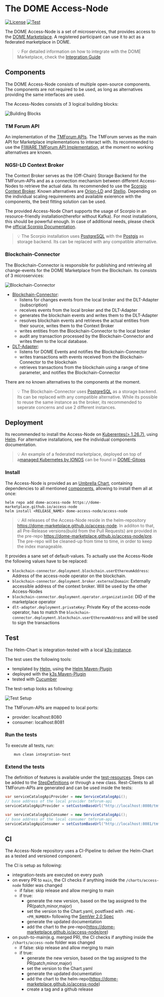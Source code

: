 # The DOME Access-Node

[![License](https://img.shields.io/github/license/FIWARE/canismajor.svg)](https://opensource.org/licenses/Apache-2.0)
[![Test](https://github.com/DOME-Marketplace/access-node/actions/workflows/test.yaml/badge.svg)](https://github.com/DOME-Marketplace/access-node/actions/workflows/test.yaml)

The DOME Access-Node is a set of microservices, that provides access to the [DOME Marketplace](https://dome-marketplace.org). A registered participant 
can use it to act as a federated marketplace in DOME.

> :bulb: For detailed information on how to integrate with the DOME Marketplace, check the [Integration Guide](https://github.com/DOME-Marketplace/integration-guide)

## Components

The DOME Access-Node consists of multiple open-source components. The components are not required to be used, as long as alternatives providing the same interfaces are used. 

The Access-Nodes consists of 3 logical building blocks: 

![Building Blocks](./doc/building-blocks.png)

### TM Forum API

An implementation of the [TMForum APIs](https://www.tmforum.org/oda/open-apis/). The TMForum serves as the main API for Marketplace implementations to interact with. 
Its recommended to use the [FIWARE TMForum API Implementation](https://github.com/FIWARE/tmforum-api), at the moment no working alternatives are known. 

### NGSI-LD Context Broker

The Context Broker serves as the (Off-Chain) Storage Backend for the TMForum-APIs and as a connection mechanism between different Access-Nodes to retrieve the actual data. 
Its recommended to use the [Scorpio Context Broker](https://github.com/ScorpioBroker/ScorpioBroker). Known alternatives are [Orion-LD](https://github.com/FIWARE/context.Orion-LD) and [Stellio](https://github.com/stellio-hub/stellio-context-broker). Depending on the individual scaling requirements and available exierence with the components, the best fitting solution can be used.

The provided Access-Node Chart supports the usage of Scorpio in an resource-friendly installation(therefor without Kafka). For most installations, this should be powerful enough. In case of additional needs, please check the [official Scorpio Documentation](https://scorpio.readthedocs.io/en/latest/).

> :bulb: The Scorpio installation uses [PostgreSQL](https://www.postgresql.org/) with the [Postgis](https://postgis.net/) as storage backend. Its can be replaced with any compatible alternative.

### Blockchain-Connector

The Blockchain-Connector is responsible for publishing and retrieving all change-events for the DOME Marketplace from the Blockchain. Its consists of 3 microservices:

![Blockchain-Connector](./doc/blockchain-connector.png)

* [Blockchain-Connector](https://github.com/in2workspace/desmos):
  * listens for changes events from the local broker and the DLT-Adapter (subscription)
  * receives events from the local broker and the DLT-Adapter
  * generates the blockchain events and writes them to the DLT-Adapter
  * resolves blockchain events and retrieves the actual entities from their source, writes them to the Context Broker 
  * writes entities from the Blockchain-Connector to the local broker
  * audit any transaction processed by the Blockchain-Connector and writes them to the local database.
* [DLT-Adapter](https://github.com/alastria/DOME-blockchain_connector-dlt_interface):
    * listens for DOME Events and notifies the Blockchain-Connector
    * writes transactions with events received from the Blockchain-Connector to the blockchain
    * retrieves transactions from the blockchain using a range of time parameter, and notifies the Blockchain-Connector

There are no known alternatives to the components at the moment. 

> :bulb: The Blockchain-Connector uses [PostgreSQL](https://www.postgresql.org/) as a storage backend. Its can be replaced with any compatible alternative. While its possible to reuse the same instance as the broker, its recommended to seperate concerns and use 2 different instances.

## Deployment

Its recommended to install the Access-Node on [Kuberentes(> 1.26.7)](https://kubernetes.io/), using [Helm](https://helm.sh/). For alternative installations, see the individual components documentation.

> :bulb: An example of a federated marketplace, deployed on top of a[managed Kubernetes by IONOS](https://dcd.ionos.com/) can be found in [DOME-Gitops](https://github.com/DOME-Marketplace/dome-gitops)  

### Install

The Access-Node is provided as an [Umbrella Chart](https://helm.sh/docs/howto/charts_tips_and_tricks/#complex-charts-with-many-dependencies), containing dependencies to all mentioned [components](#components), allowing to install them all at once:

```shell
helm repo add dome-access-node https://dome-marketplace.github.io/access-node
helm install <RELEASE_NAME> dome-access-node/access-node
```
> :bulb: All releases of the Access-Node reside in the helm-repository https://dome-marketplace.github.io/access-node. In additon to that, all Pre-Release versions(build from the Pull Requests) are provided in the pre-repo https://dome-marketplace.github.io/access-node/pre. The pre-repo will be cleaned-up from time to time, in order to keep the index manageable.

It provides a sane set of default-values. To actually use the Access-Node the following values have to be replaced:

* `blockchain-connector.deployment.blockchain.userEthereumAddress`: Address of the access-node operator on the blockchain.
* `blockchain-connector.deployment.broker.externalDomain`: Externally accessible address of the context broker. Will be used by the other Access-Nodes
* `blockchain-connector.deployment.operator.organizationId`: DID of the marketplace operator
* `dlt-adapter.deployment.privateKey`: Private Key of the access-node operator, has to match the `blockchain-connector.deployment.blockchain.userEthereumAddress` and will be used to sign the transactions

## Test

The Helm-Chart is integration-tested with a local [k3s-instance](https://k3s.io/). 

The test uses the following tools:

* templated by [Helm](https://helm.sh), using the [Helm Maven-Plugin](https://github.com/kokuwaio/helm-maven-plugin)
* deployed with the [k3s Maven-Plugin](https://github.com/kokuwaio/k3s-maven-plugin)
* tested with [Cucumber](https://cucumber.io/)

The test-setup looks as following:

![Test Setup](./doc/test-setup.png)


The TMForum-APIs are mapped to local ports:
* provider: localhost:8080
* consumer: localhost:8081

### Run the tests

To execute all tests, run:

```shell
    mvn clean integration-test
```

### Extend the tests

The definition of features is available under the [test-resources](./it/src/test/resources/it/). Steps can be added to the [StepDefinitions](./it/src/test/java/org/dome/accessnode/it/StepDefinitions.java) or through a new class. Rest-Clients to all TMForum-APIs are generated and can be used inside the tests:
```java
var serviceCatalogApiProvider = new ServiceCatalogApi();
// base address of the local provider tmforum-api
serviceCatalogApiProvider = setCustomBaseUrl("http://localhost:8080/tmf-api/serviceCatalogManagement/v4");

var serviceCatalogApiConsumer = new ServiceCatalogApi();
// base address of the local consumer tmforum-api
serviceCatalogApiConsumer = setCustomBaseUrl("http://localhost:8081/tmf-api/serviceCatalogManagement/v4");
```

## CI

The Access-Node repository uses a CI-Pipeline to deliver the Helm-Chart as a tested and versioned component. 

The CI is setup as following:
* integration-tests are executed on every push
* on every PR to ```main```, the CI checks if anything inside the ```/charts/access-node``` folder was changed
    * if false: skip release and allow merging to main
    * if true: 
        * generate the new version, based on the tag assigned to the PR(patch,minor,major)
        * set the version to the Chart.yaml, postfixed with ```-PRE-<PR_NUMBER>``` following the [SemVer 2.0 Spec](https://semver.org/)
        * generate the updated documentation
        * add the chart to the pre-repo(https://dome-marketplace.github.io/access-node/pre)
* on push-to-main(e.g. merged PR), the CI checks if anything inside the ```/charts/access-node``` folder was changed
    * if false: skip release and allow merging to main
    * if true: 
        * generate the new version, based on the tag assigned to the PR(patch,minor,major)
        * set the version to the Chart.yaml
        * generate the updated documentation
        * add the chart to the helm-repo(https://dome-marketplace.github.io/access-node)
        * create a tag and a github release